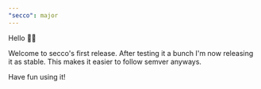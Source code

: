 ```yaml
---
"secco": major
---
```


Hello 👋🏻

Welcome to secco's first release. After testing it a bunch I'm now releasing it as stable. This makes it easier to follow semver anyways.

Have fun using it!
